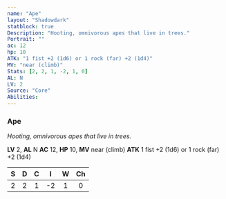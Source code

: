 ```yaml
---
name: "Ape"
layout: "Shadowdark"
statblock: true
Description: "Hooting, omnivorous apes that live in trees."
Portrait: ""
ac: 12
hp: 10
ATK: "1 fist +2 (1d6) or 1 rock (far) +2 (1d4)"
MV: "near (climb)"
Stats: [2, 2, 1, -2, 1, 0]
AL: N
LV: 2
Source: "Core"
Abilities:
---
```


### Ape

_Hooting, omnivorous apes that live in trees._

**LV** 2, **AL** N
**AC** 12, **HP** 10, **MV** near (climb)
**ATK** 1 fist +2 (1d6) or 1 rock (far) +2 (1d4)

|  S  |  D  |  C  |  I  |  W  |  Ch  |
|:---:|:---:|:---:|:---:|:---:|:----:|
| 2 | 2 | 1 | -2 | 1 | 0 |

